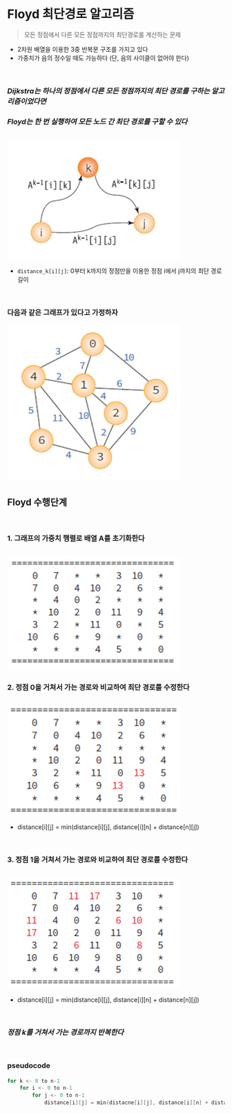# Floyd 최단경로 알고리즘
> 모든 정점에서 다른 모든 정점까지의 최단경로를 계산하는 문제

 * 2차원 배열을 이용한 3중 반복문 구조를 가지고 있다
 * 가중치가 음의 정수일 때도 가능하다 (단, 음의 사이클이 없어야 한다)

<br>

### ***Dijkstra는 하나의 정점에서 다른 모든 정점까지의 최단 경로를 구하는 알고리즘이었다면*** 
### ***Floyd는 한 번 실행하여 모든 노드 간 최단 경로를 구할 수 있다***
 
<br>

<img src = "./images/Floyd/Floyd.png" width = 400>

 * `distance_k[i][j]`: 0부터 k까지의 정점만을 이용한 정점 i에서 j까지의 최단 경로 길이

<br>

### 다음과 같은 그래프가 있다고 가정하자
<img src = "./images/Floyd/FloydGraph.png" width = 400>

<br>

## Floyd 수행단계

<br>

### 1. 그래프의 가중치 행렬로 배열 A를 초기화한다

<br>

<img src = "./images/Floyd/Step1.png" width = 400>

<br>

### 2. 정점 0을 거쳐서 가는 경로와 비교하여 최단 경로를 수정한다

<br>

<img src = "./images/Floyd/Step2.png" width = 400>

 * distance[i][j] = min(distance[i][j], distance[i][n] + distance[n][j])

<br>

### 3. 정점 1을 거쳐서 가는 경로와 비교하여 최단 경로를 수정한다

<br>

<img src = "./images/Floyd/Step3.png" width = 400>

 * distance[i][j] = min(distance[i][j], distance[i][n] + distance[n][j])

<br>

### ***정점 k를 거쳐서 가는 경로까지 반복한다***


<br>

### pseudocode
``` cpp
for k <- 0 to n-1
    for i <- 0 to n-1
        for j <- 0 to n-1
            distance[i][j] = min(distacne[i][j], distance[i][n] + distance[n][j])
```



